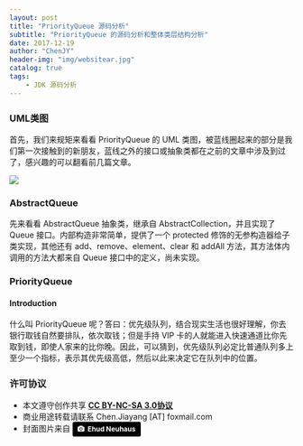 ```yaml
---
layout: post
title: "PriorityQueue 源码分析"
subtitle: "PriorityQueue 的源码分析和整体类层结构分析"
date: 2017-12-19
author: "ChenJY"
header-img: "img/websitear.jpg"
catalog: true
tags: 
    - JDK 源码分析
---
```


### UML类图

首先，我们来规矩来看看 PriorityQueue 的 UML 类图，被蓝线圈起来的部分是我们第一次接触到的新朋友，蓝线之外的接口或抽象类都在之前的文章中涉及到过了，感兴趣的可以翻看前几篇文章。

![](http://o9oomuync.bkt.clouddn.com/priorityqueuepriorityQueue%E7%B1%BB%E5%9B%BE.png)

### AbstractQueue

先来看看 AbstractQueue 抽象类，继承自 AbstractCollection，并且实现了 Queue 接口。内部构造非常简单，提供了一个 protected 修饰的无参构造器给子类实现，其他还有 add、remove、element、clear 和 addAll 方法，其方法体内调用的方法大都来自 Queue 接口中的定义，尚未实现。

### PriorityQueue
#### Introduction

什么叫 PriorityQueue 呢？答曰：优先级队列，结合现实生活也很好理解，你去银行取钱自然要排队，依次取钱；但是手持 VIP 卡的人就能进入快速通道比你先取到钱，即使人家来的比你晚。因此，可以猜到，优先级队列必定比普通队列多上至少一个指标，表示其优先级高低，然后以此来决定它在队列中的位置。





### 许可协议
* 本文遵守创作共享 <a href="https://creativecommons.org/licenses/by-nc-sa/3.0/cn/" target="_blank"><b>CC BY-NC-SA 3.0协议</b></a>
* 商业用途转载请联系 Chen.Jiayang [AT] foxmail.com
* 封面图片来自 <a style="background-color:black;color:white;text-decoration:none;padding:4px 6px;font-family:-apple-system, BlinkMacSystemFont, &quot;San Francisco&quot;, &quot;Helvetica Neue&quot;, Helvetica, Ubuntu, Roboto, Noto, &quot;Segoe UI&quot;, Arial, sans-serif;font-size:12px;font-weight:bold;line-height:1.2;display:inline-block;border-radius:3px;" href="https://unsplash.com/@paramir?utm_medium=referral&amp;utm_campaign=photographer-credit&amp;utm_content=creditBadge" target="_blank" rel="noopener noreferrer" title="Download free do whatever you want high-resolution photos from Ehud Neuhaus"><span style="display:inline-block;padding:2px 3px;"><svg xmlns="http://www.w3.org/2000/svg" style="height:12px;width:auto;position:relative;vertical-align:middle;top:-1px;fill:white;" viewBox="0 0 32 32"><title></title><path d="M20.8 18.1c0 2.7-2.2 4.8-4.8 4.8s-4.8-2.1-4.8-4.8c0-2.7 2.2-4.8 4.8-4.8 2.7.1 4.8 2.2 4.8 4.8zm11.2-7.4v14.9c0 2.3-1.9 4.3-4.3 4.3h-23.4c-2.4 0-4.3-1.9-4.3-4.3v-15c0-2.3 1.9-4.3 4.3-4.3h3.7l.8-2.3c.4-1.1 1.7-2 2.9-2h8.6c1.2 0 2.5.9 2.9 2l.8 2.4h3.7c2.4 0 4.3 1.9 4.3 4.3zm-8.6 7.5c0-4.1-3.3-7.5-7.5-7.5-4.1 0-7.5 3.4-7.5 7.5s3.3 7.5 7.5 7.5c4.2-.1 7.5-3.4 7.5-7.5z"></path></svg></span><span style="display:inline-block;padding:2px 3px;">Ehud Neuhaus</span></a>